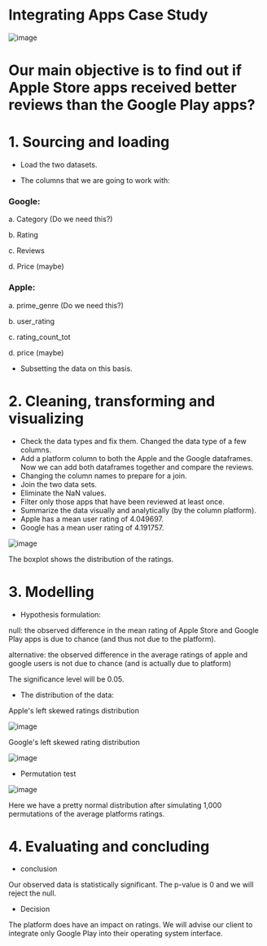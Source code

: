# Integrating Apps Case Study

![image](https://user-images.githubusercontent.com/86930309/222280033-f03e2a62-1024-4319-a972-ac927201e676.png)

# Our main objective is to find out if Apple Store apps received better reviews than the Google Play apps?

# 1. Sourcing and loading

- Load the two datasets.

- The columns that we are going to work with:

### Google: 

a. Category (Do we need this?)

b. Rating

c. Reviews

d. Price (maybe)

### Apple:

a. prime_genre (Do we need this?)

b. user_rating

c. rating_count_tot

d. price (maybe)

- Subsetting the data on this basis.

# 2. Cleaning, transforming and visualizing

- Check the data types and fix them. Changed the data type of a few columns.
- Add a platform column to both the Apple and the Google dataframes. Now we can add both dataframes together and compare the reviews.
- Changing the column names to prepare for a join.
- Join the two data sets.
- Eliminate the NaN values.
- Filter only those apps that have been reviewed at least once.
- Summarize the data visually and analytically (by the column platform).
- Apple has a mean user rating of 4.049697.
- Google has a mean user rating of 4.191757.

![image](https://user-images.githubusercontent.com/86930309/222649259-6032c723-5137-4ee8-9d21-16cc14a993f3.png)

The boxplot shows the distribution of the ratings.

# 3. Modelling

- Hypothesis formulation:

null: the observed difference in the mean rating of Apple Store and Google Play apps is due to chance (and thus not due to the platform).

alternative: the observed difference in the average ratings of apple and google users is not due to chance (and is actually due to platform)

The significance level will be 0.05.

- The distribution of the data:

Apple's left skewed ratings distribution

![image](https://user-images.githubusercontent.com/86930309/222650214-381e48ab-0e7e-459c-8c39-76e92fd3dcdb.png)

Google's left skewed rating distribution

![image](https://user-images.githubusercontent.com/86930309/222650358-9dc8ab19-e630-4fb0-becd-476969b5fbfe.png)

- Permutation test

![image](https://user-images.githubusercontent.com/86930309/222651491-363111e8-8d8e-471c-a88c-117054e3eee8.png)

Here we have a pretty normal distribution after simulating 1,000 permutations of the average platforms ratings.

# 4. Evaluating and concluding

- conclusion

Our observed data is statistically significant. The p-value is 0 and we will reject the null.

- Decision

The platform does have an impact on ratings. We will advise our client to integrate only Google Play into their operating system interface.


